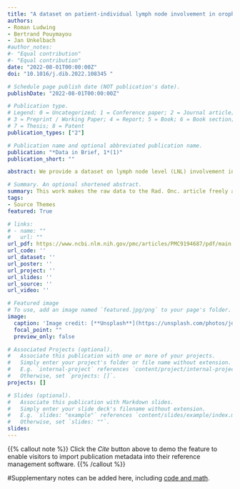```yaml
---
title: "A dataset on patient-individual lymph node involvement in oropharyngeal squamous cell carcinoma"
authors:
- Roman Ludwing
- Bertrand Pouymayou
- Jan Unkelbach
#author_notes:
#- "Equal contribution"
#- "Equal contribution"
date: "2022-08-01T00:00:00Z"
doi: "10.1016/j.dib.2022.108345 "

# Schedule page publish date (NOT publication's date).
publishDate: "2022-08-01T00:00:00Z"

# Publication type.
# Legend: 0 = Uncategorized; 1 = Conference paper; 2 = Journal article;
# 3 = Preprint / Working Paper; 4 = Report; 5 = Book; 6 = Book section;
# 7 = Thesis; 8 = Patent
publication_types: ["2"]

# Publication name and optional abbreviated publication name.
publication: "*Data in Brief, 1*(1)"
publication_short: ""

abstract: We provide a dataset on lymph node level (LNL) involvement in 287 patients with newly diagnosed oropharyngeal squamous cell carcinoma (OPSCC).

# Summary. An optional shortened abstract.
summary: This work makes the raw data to the Rad. Onc. article freely accessible and citeable; the foundation for open and reproducible research.
tags:
- Source Themes
featured: True

# links:
# - name: ""
#   url: ""
url_pdf: https://www.ncbi.nlm.nih.gov/pmc/articles/PMC9194687/pdf/main.pdf
url_code: ''
url_dataset: ''
url_poster: ''
url_project: ''
url_slides: ''
url_source: ''
url_video: ''

# Featured image
# To use, add an image named `featured.jpg/png` to your page's folder. 
image:
  caption: 'Image credit: [**Unsplash**](https://unsplash.com/photos/jdD8gXaTZsc)'
  focal_point: ""
  preview_only: false

# Associated Projects (optional).
#   Associate this publication with one or more of your projects.
#   Simply enter your project's folder or file name without extension.
#   E.g. `internal-project` references `content/project/internal-project/index.md`.
#   Otherwise, set `projects: []`.
projects: []

# Slides (optional).
#   Associate this publication with Markdown slides.
#   Simply enter your slide deck's filename without extension.
#   E.g. `slides: "example"` references `content/slides/example/index.md`.
#   Otherwise, set `slides: ""`.
slides:
---
```


{{% callout note %}}
Click the *Cite* button above to demo the feature to enable visitors to import publication metadata into their reference management software.
{{% /callout %}}

#Supplementary notes can be added here, including [code and math](https://sourcethemes.com/academic/docs/writing-markdown-latex/).
